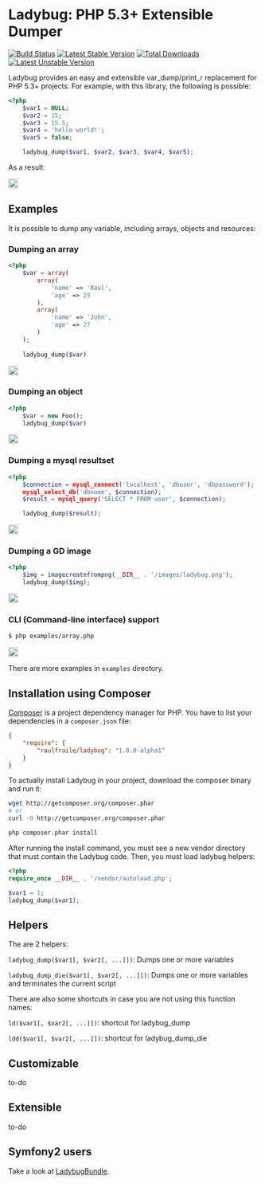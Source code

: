 Ladybug: PHP 5.3+ Extensible Dumper
=========================================

[![Build Status](https://secure.travis-ci.org/raulfraile/ladybug.png)](http://travis-ci.org/raulfraile/ladybug)
[![Latest Stable Version](https://poser.pugx.org/raulfraile/ladybug/v/stable.png)](https://packagist.org/packages/raulfraile/ladybug)
[![Total Downloads](https://poser.pugx.org/raulfraile/ladybug/downloads.png)](https://packagist.org/packages/raulfraile/ladybug)
[![Latest Unstable Version](https://poser.pugx.org/raulfraile/ladybug/v/unstable.png)](https://packagist.org/packages/raulfraile/ladybug)

Ladybug provides an easy and extensible var_dump/print_r replacement for PHP 5.3+
projects. For example, with this library, the following is possible:

``` php
<?php
    $var1 = NULL;
    $var2 = 15;
    $var3 = 15.5;
    $var4 = 'hello world!';
    $var5 = false;

    ladybug_dump($var1, $var2, $var3, $var4, $var5);
```

As a result:

<img style="border:1px solid #ccc; padding:1px" src="https://github.com/raulfraile/Ladybug/raw/master/doc/images/simple_variables_modern.png" />

## Examples

It is possible to dump any variable, including arrays, objects and resources:
    
### Dumping an array

``` php
<?php
    $var = array(
        array(
            'name' => 'Raul',
            'age' => 29
        ),
        array(
            'name' => 'John',
            'age' => 27
        )
    );
    
    ladybug_dump($var)
```

<img style="border:1px solid #ccc; padding:1px" src="https://github.com/raulfraile/Ladybug/raw/master/doc/images/array_modern.png" />

### Dumping an object

``` php
<?php
    $var = new Foo();
    ladybug_dump($var)
```

<img style="border:1px solid #ccc; padding:1px" src="https://github.com/raulfraile/Ladybug/raw/master/doc/images/object_modern.png" />

### Dumping a mysql resultset

``` php
<?php
    $connection = mysql_connect('localhost', 'dbuser', 'dbpassword');
    mysql_select_db('dbname', $connection);
    $result = mysql_query('SELECT * FROM user', $connection);

    ladybug_dump($result);
```
<img style="border:1px solid #ccc; padding:1px" src="https://github.com/raulfraile/Ladybug/raw/master/doc/images/db_modern.png" />

### Dumping a GD image

``` php
<?php
    $img = imagecreatefrompng(__DIR__ . '/images/ladybug.png');
    ladybug_dump($img);
```
    
<img style="border:1px solid #ccc; padding:1px" src="https://github.com/raulfraile/Ladybug/raw/master/doc/images/gd_modern.png" />
    
### CLI (Command-line interface) support

``` bash
$ php examples/array.php
```

<img style="border:1px solid #ccc; padding:1px" src="https://github.com/raulfraile/Ladybug/raw/master/doc/images/array_cli_modern.png" />

There are more examples in `examples` directory.

## Installation using Composer

[Composer](http://packagist.org/about-composer) is a project dependency manager for PHP. You have to list
your dependencies in a `composer.json` file:

``` json
{
    "require": {
        "raulfraile/ladybug": "1.0.0-alpha1"
    }
}
```
To actually install Ladybug in your project, download the composer binary and run it:

``` bash
wget http://getcomposer.org/composer.phar
# or
curl -O http://getcomposer.org/composer.phar

php composer.phar install
```

After running the install command, you must see a new vendor directory that must contain the Ladybug code. Then,
you must load ladybug helpers:

``` php
<?php
require_once __DIR__ . '/vendor/autoload.php';

$var1 = 1;
ladybug_dump($var1);
```

## Helpers

The are 2 helpers:

`ladybug_dump($var1[, $var2[, ...]])`: Dumps one or more variables

`ladybug_dump_die($var1[, $var2[, ...]])`: Dumps one or more variables and 
terminates the current script
        
There are also some shortcuts in case you are not using this function names:
        
`ld($var1[, $var2[, ...]])`: shortcut for ladybug_dump
        
`ldd($var1[, $var2[, ...]])`: shortcut for ladybug_dump_die

## Customizable

to-do
        
## Extensible

to-do
        
## Symfony2 users
        
Take a look at [LadybugBundle](https://github.com/raulfraile/LadybugBundle).
